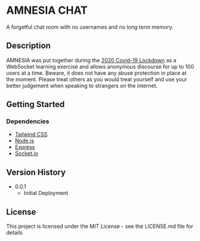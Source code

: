# AMNESIA CHAT

A forgetful chat room with no usernames and no long term memory.

## Description

AMNESIA was put together during the [2020 Covid-19 Lockdown](https://en.wikipedia.org/wiki/COVID-19_pandemic_in_Namibia) as a WebSocket learning exercise and allows anonymous discourse for up to 100 users at a time. Beware, it does not have any abuse protection in place at the moment. Please treat others as you would treat yourself and use your better judgement when speaking to strangers on the internet.

## Getting Started

### Dependencies

* [Tailwind CSS](https://tailwindcss.com/)
* [Node.js](https://nodejs.org/)
* [Express](https://expressjs.com/)
* [Socket.io](https://socket.io/)

## Version History

* 0.0.1
    * Initial Deployment

## License

This project is licensed under the MIT License - see the LICENSE.md file for details